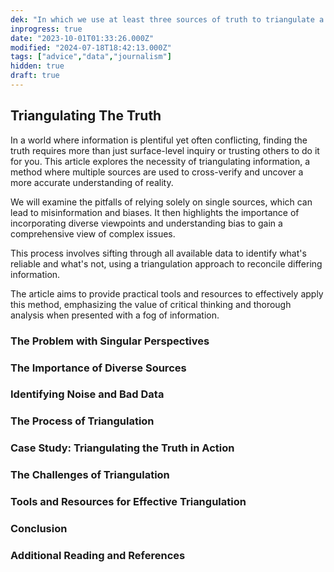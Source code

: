 ```yaml
---
dek: "In which we use at least three sources of truth to triangulate a potential most-truthful comprompise"
inprogress: true
date: "2023-10-01T01:33:26.000Z"
modified: "2024-07-18T18:42:13.000Z"
tags: ["advice","data","journalism"]
hidden: true
draft: true
---
```

## Triangulating The Truth

In a world where information is plentiful yet often conflicting, finding the truth requires more than just surface-level inquiry or trusting others to do it for you. This article explores the necessity of triangulating information, a method where multiple sources are used to cross-verify and uncover a more accurate understanding of reality.

We will examine the pitfalls of relying solely on single sources, which can lead to misinformation and biases. It then highlights the importance of incorporating diverse viewpoints and understanding bias to gain a comprehensive view of complex issues.

This process involves sifting through all available data to identify what's reliable and what's not, using a triangulation approach to reconcile differing information.

The article aims to provide practical tools and resources to effectively apply this method, emphasizing the value of critical thinking and thorough analysis when presented with a fog of information.

### The Problem with Singular Perspectives
### The Importance of Diverse Sources
### Identifying Noise and Bad Data
### The Process of Triangulation
### Case Study: Triangulating the Truth in Action
### The Challenges of Triangulation
### Tools and Resources for Effective Triangulation
### Conclusion
### Additional Reading and References
